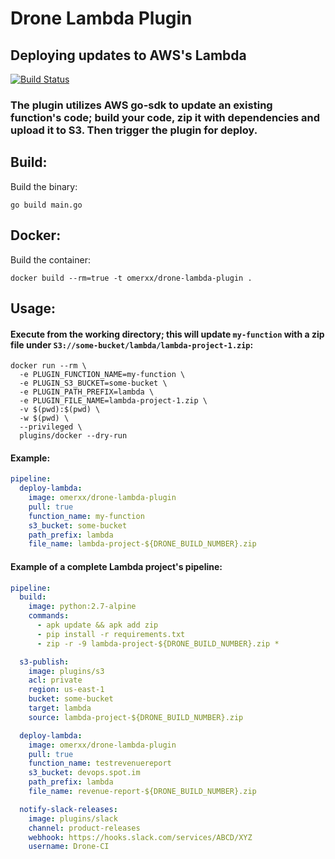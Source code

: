 # Drone Lambda Plugin

## Deploying updates to AWS's Lambda
[![Build Status](https://droneio.spot.im/api/badges/omerxx/drone-lambda-plugin/status.svg)](https://droneio.spot.im/omerxx/drone-lambda-plugin)

### The plugin utilizes AWS go-sdk to update an existing function's code; build your code, zip it with dependencies and upload it to S3. Then trigger the plugin for deploy.

## Build:
Build the binary:
```
go build main.go
```

## Docker:
Build the container:
```
docker build --rm=true -t omerxx/drone-lambda-plugin .
```

## Usage:

#### Execute from the working directory; this will update `my-function` with a zip file under `S3://some-bucket/lambda/lambda-project-1.zip`:
```
docker run --rm \
  -e PLUGIN_FUNCTION_NAME=my-function \
  -e PLUGIN_S3_BUCKET=some-bucket \
  -e PLUGIN_PATH_PREFIX=lambda \
  -e PLUGIN_FILE_NAME=lambda-project-1.zip \
  -v $(pwd):$(pwd) \
  -w $(pwd) \
  --privileged \
  plugins/docker --dry-run
```

#### Example:

```yaml
pipeline:
  deploy-lambda:
    image: omerxx/drone-lambda-plugin
    pull: true
    function_name: my-function
    s3_bucket: some-bucket
    path_prefix: lambda
    file_name: lambda-project-${DRONE_BUILD_NUMBER}.zip
```

#### Example of a complete Lambda project's pipeline:

```yaml
pipeline:
  build:
    image: python:2.7-alpine
    commands:
      - apk update && apk add zip
      - pip install -r requirements.txt
      - zip -r -9 lambda-project-${DRONE_BUILD_NUMBER}.zip *

  s3-publish:
    image: plugins/s3
    acl: private
    region: us-east-1
    bucket: some-bucket
    target: lambda
    source: lambda-project-${DRONE_BUILD_NUMBER}.zip

  deploy-lambda:
    image: omerxx/drone-lambda-plugin
    pull: true
    function_name: testrevenuereport
    s3_bucket: devops.spot.im
    path_prefix: lambda
    file_name: revenue-report-${DRONE_BUILD_NUMBER}.zip

  notify-slack-releases:
    image: plugins/slack
    channel: product-releases
    webhook: https://hooks.slack.com/services/ABCD/XYZ
    username: Drone-CI
```
